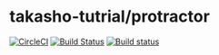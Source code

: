 # takasho-tutrial/protractor
[![CircleCI][circleci-img]][circleci-url]
[![Build Status][travis-img]][travis-url]
[![Build status][appveyor-img]][appveyor-url]

[circleci-img]: https://circleci.com/gh/takasho-tutrial/protractor/tree/master.svg?style=svg
[circleci-url]: https://circleci.com/gh/takasho-tutrial/protractor/tree/master
[travis-img]: https://travis-ci.org/takasho-tutrial/protractor.svg?branch=master
[travis-url]: https://travis-ci.org/takasho-tutrial/protractor
[appveyor-img]: https://ci.appveyor.com/api/projects/status/p8vwp9i8s3jjv28h/branch/master?svg=true
[appveyor-url]: https://ci.appveyor.com/project/taka-sho/protractor/branch/master
